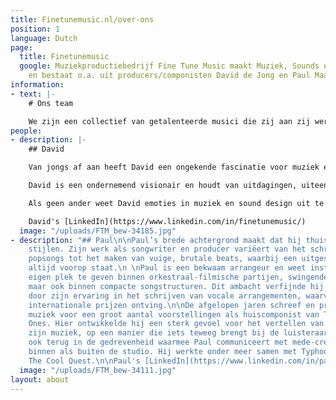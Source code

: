 ```yaml
---
title: Finetunemusic.nl/over-ons
position: 1
language: Dutch
page:
  title: Finetunemusic
  google: Muziekproductiebedrijf Fine Tune Music maakt Muziek, Sounds en Voice overs
    en bestaat o.a. uit producers/componisten David de Jong en Paul Maaswinkel.
information:
- text: |-
    # Ons team

    We zijn een collectief van getalenteerde musici die zij aan zij werken, bestaande uit David en Paul, beide componist en muziekproducent. Diversiteit zit in ons DNA, en dat hoor je terug in ons portfolio. Ons team bestaat uit vakgekken. We zetten ons graag in om iets unieks te creëren, met onze kennis en naar jouw wensen.
people:
- description: |-
    ## David

    Van jongs af aan heeft David een ongekende fascinatie voor muziek en geluid. Nieuwsgierigheid is een van zijn grootste drijfveren in het creëren van bijzondere composities, waarbij zijn achtergrond als klassiek pianist van grote waarde is. Oor voor detail hoor je terug in zijn muziek; onder andere in de bedrevenheid waarmee hij rijke, gedetailleerde mixes maakt voor diverse muziekstijlen.

    David is een ondernemend visionair en houdt van uitdagingen, uiteenlopend van grote commerciële projecten tot experimentele samenwerkingen met andere kunstenaars. Als muzikale duizendpoot brengt hij naast Fine Tune Music onder verschillende alter ego’s muziek uit: van harde elektronica en donkere soul tot dynamische klassieke muziek.

    Als geen ander weet David emoties in muziek en sound design uit te drukken. Dit zet hij doeltreffend in als communicatiemiddel bij het verklanken van een identiteit en bij het meevoeren van de luisteraar. David werkte onder meer samen met Bert Visscher, Club Guy and Roni en Van Engelenburg Theaterproducties.

    David's [LinkedIn](https://www.linkedin.com/in/finetunemusic/)
  image: "/uploads/FTM_bew-34185.jpg"
- description: "## Paul\n\nPaul’s brede achtergrond maakt dat hij thuis is in uiteenlopende
    stijlen. Zijn werk als songwriter en producer variëert van het schrijven van catchy
    popsongs tot het maken van vuige, brutale beats, waarbij een uitgesproken groove
    altijd voorop staat.\n \nPaul is een bekwaam arrangeur en weet instrumenten hun
    eigen plek te geven binnen orkestraal-filmische partijen, swingende jazz-harmonieën,
    maar ook binnen compacte songstructuren. Dit ambacht verfijnde hij onder andere
    door zijn ervaring in het schrijven van vocale arrangementen, waarvoor hij diverse
    internationale prijzen ontving.\n\nDe afgelopen jaren schreef en produceerde hij
    muziek voor een groot aantal voorstellingen als huiscomponist van Theater Young
    Ones. Hier ontwikkelde hij een sterk gevoel voor het vertellen van verhalen in
    zijn muziek, op een manier die iets teweeg brengt bij de luisteraar. D zie je
    ook terug in de gedrevenheid waarmee Paul communiceert met mede-creatieven, zowel
    binnen als buiten de studio. Hij werkte onder meer samen met Typhoon, Akwasi en
    The Cool Quest.\n\nPaul's [LinkedIn](https://www.linkedin.com/in/paulmaaswinkel/)"
  image: "/uploads/FTM_bew-34111.jpg"
layout: about
---
```


